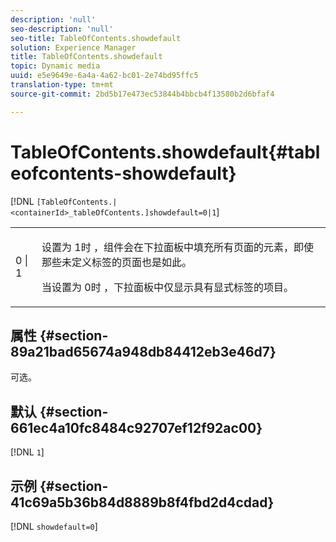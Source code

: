 ```yaml
---
description: 'null'
seo-description: 'null'
seo-title: TableOfContents.showdefault
solution: Experience Manager
title: TableOfContents.showdefault
topic: Dynamic media
uuid: e5e9649e-6a4a-4a62-bc01-2e74bd95ffc5
translation-type: tm+mt
source-git-commit: 2bd5b17e473ec53844b4bbcb4f13580b2d6bfaf4

---
```



# TableOfContents.showdefault{#tableofcontents-showdefault}

[!DNL `[TableOfContents.|<containerId>_tableOfContents.]showdefault=0|1`]

<table id="table_BE34F807437C4955A2A640495E05138F"> 
 <tbody> 
  <tr> 
   <td> <p> <span class="codeph"> 0 | 1</span> </p> </td> 
   <td> <p> 设置为 <span class="codeph"> 1时</span> ，组件会在下拉面板中填充所有页面的元素，即使那些未定义标签的页面也是如此。 </p> <p>当设置为 <span class="codeph"> 0时</span> ，下拉面板中仅显示具有显式标签的项目。 </p> </td> 
  </tr> 
 </tbody> 
</table>

## 属性 {#section-89a21bad65674a948db84412eb3e46d7}

可选。

## 默认 {#section-661ec4a10fc8484c92707ef12f92ac00}

[!DNL `1`]

## 示例 {#section-41c69a5b36b84d8889b8f4fbd2d4cdad}

[!DNL `showdefault=0`]
